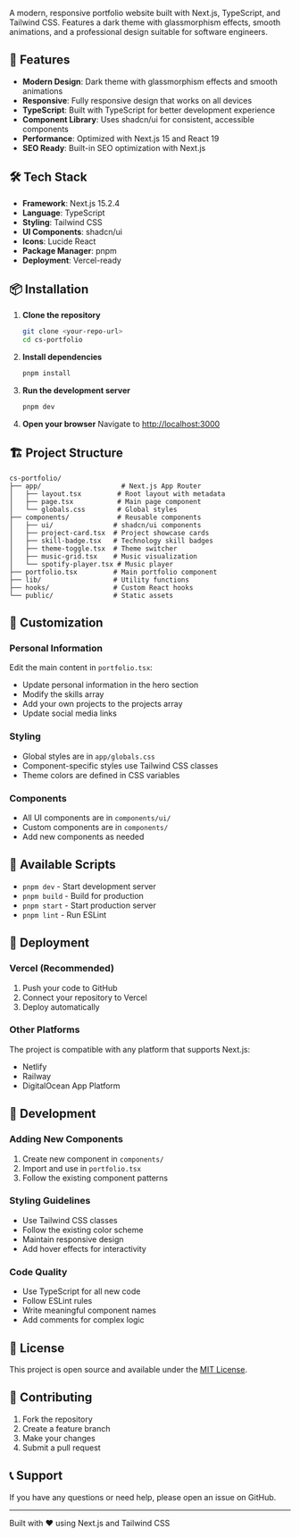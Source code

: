 A modern, responsive portfolio website built with Next.js, TypeScript, and Tailwind CSS. Features a dark theme with glassmorphism effects, smooth animations, and a professional design suitable for software engineers.

## 🚀 Features

- **Modern Design**: Dark theme with glassmorphism effects and smooth animations
- **Responsive**: Fully responsive design that works on all devices
- **TypeScript**: Built with TypeScript for better development experience
- **Component Library**: Uses shadcn/ui for consistent, accessible components
- **Performance**: Optimized with Next.js 15 and React 19
- **SEO Ready**: Built-in SEO optimization with Next.js

## 🛠️ Tech Stack

- **Framework**: Next.js 15.2.4
- **Language**: TypeScript
- **Styling**: Tailwind CSS
- **UI Components**: shadcn/ui
- **Icons**: Lucide React
- **Package Manager**: pnpm
- **Deployment**: Vercel-ready

## 📦 Installation

1. **Clone the repository**
   ```bash
   git clone <your-repo-url>
   cd cs-portfolio
   ```

2. **Install dependencies**
   ```bash
   pnpm install
   ```

3. **Run the development server**
   ```bash
   pnpm dev
   ```

4. **Open your browser**
   Navigate to [http://localhost:3000](http://localhost:3000)

## 🏗️ Project Structure

```
cs-portfolio/
├── app/                    # Next.js App Router
│   ├── layout.tsx         # Root layout with metadata
│   ├── page.tsx           # Main page component
│   └── globals.css        # Global styles
├── components/            # Reusable components
│   ├── ui/               # shadcn/ui components
│   ├── project-card.tsx  # Project showcase cards
│   ├── skill-badge.tsx   # Technology skill badges
│   ├── theme-toggle.tsx  # Theme switcher
│   ├── music-grid.tsx    # Music visualization
│   └── spotify-player.tsx # Music player
├── portfolio.tsx         # Main portfolio component
├── lib/                  # Utility functions
├── hooks/                # Custom React hooks
└── public/               # Static assets
```

## 🎨 Customization

### Personal Information
Edit the main content in `portfolio.tsx`:
- Update personal information in the hero section
- Modify the skills array
- Add your own projects to the projects array
- Update social media links

### Styling
- Global styles are in `app/globals.css`
- Component-specific styles use Tailwind CSS classes
- Theme colors are defined in CSS variables

### Components
- All UI components are in `components/ui/`
- Custom components are in `components/`
- Add new components as needed

## 📝 Available Scripts

- `pnpm dev` - Start development server
- `pnpm build` - Build for production
- `pnpm start` - Start production server
- `pnpm lint` - Run ESLint

## 🚀 Deployment

### Vercel (Recommended)
1. Push your code to GitHub
2. Connect your repository to Vercel
3. Deploy automatically

### Other Platforms
The project is compatible with any platform that supports Next.js:
- Netlify
- Railway
- DigitalOcean App Platform

## 🔧 Development

### Adding New Components
1. Create new component in `components/`
2. Import and use in `portfolio.tsx`
3. Follow the existing component patterns

### Styling Guidelines
- Use Tailwind CSS classes
- Follow the existing color scheme
- Maintain responsive design
- Add hover effects for interactivity

### Code Quality
- Use TypeScript for all new code
- Follow ESLint rules
- Write meaningful component names
- Add comments for complex logic

## 📄 License

This project is open source and available under the [MIT License](LICENSE).

## 🤝 Contributing

1. Fork the repository
2. Create a feature branch
3. Make your changes
4. Submit a pull request

## 📞 Support

If you have any questions or need help, please open an issue on GitHub.

---

Built with ❤️ using Next.js and Tailwind CSS
